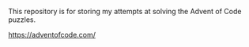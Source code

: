 This repository is for storing my attempts at solving the Advent of Code puzzles.

https://adventofcode.com/
